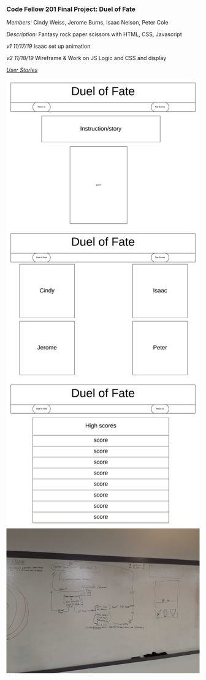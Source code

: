 ### Code Fellow 201 Final Project: Duel of Fate

_Members:_ Cindy Weiss, Jerome Burns, Isaac Nelson, Peter Cole

_Description:_ Fantasy rock paper scissors with HTML, CSS, Javascript

_v1 11/17/19_ Isaac set up animation

_v2 11/18/19_ Wireframe & Work on JS Logic and CSS and display

[_User Stories_](https://github.com/ISAACLNELSON/201-Final-Project/projects/1)

![img](https://github.com/ISAACLNELSON/201-Final-Project/blob/isaac-monday-animation-wireframe/images/DoFWireframe1.png?raw=true)
![img](https://github.com/ISAACLNELSON/201-Final-Project/blob/isaac-monday-animation-wireframe/images/DoFWireframe2.png?raw=true)
![img](https://github.com/ISAACLNELSON/201-Final-Project/blob/isaac-monday-animation-wireframe/images/DoFWireframe3.png?raw=true)
![img](images/dom.jpg)